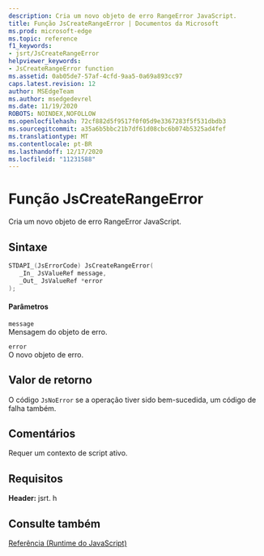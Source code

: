 ```yaml
---
description: Cria um novo objeto de erro RangeError JavaScript.
title: Função JsCreateRangeError | Documentos da Microsoft
ms.prod: microsoft-edge
ms.topic: reference
f1_keywords:
- jsrt/JsCreateRangeError
helpviewer_keywords:
- JsCreateRangeError function
ms.assetid: 0ab05de7-57af-4cfd-9aa5-0a69a893cc97
caps.latest.revision: 12
author: MSEdgeTeam
ms.author: msedgedevrel
ms.date: 11/19/2020
ROBOTS: NOINDEX,NOFOLLOW
ms.openlocfilehash: 72cf882d5f9517f0f05d9e3367283f5f531dbdb3
ms.sourcegitcommit: a35a6b5bbc21b7df61d08cbc6b074b5325ad4fef
ms.translationtype: MT
ms.contentlocale: pt-BR
ms.lasthandoff: 12/17/2020
ms.locfileid: "11231588"
---
```

# Função JsCreateRangeError

Cria um novo objeto de erro RangeError JavaScript.
  
## Sintaxe  
  
```cpp  
STDAPI_(JsErrorCode) JsCreateRangeError(  
   _In_ JsValueRef message,  
   _Out_ JsValueRef *error  
);  
```  
  
#### Parâmetros  
 `message`  
 Mensagem do objeto de erro.  
  
 `error`  
 O novo objeto de erro.  
  
## Valor de retorno  
 O código `JsNoError` se a operação tiver sido bem-sucedida, um código de falha também.  
  
## Comentários  
 Requer um contexto de script ativo.  
  
## Requisitos  
 **Header:** jsrt. h  
  
## Consulte também  
 [Referência (Runtime do JavaScript)](../chakra-hosting/reference-javascript-runtime.md)
